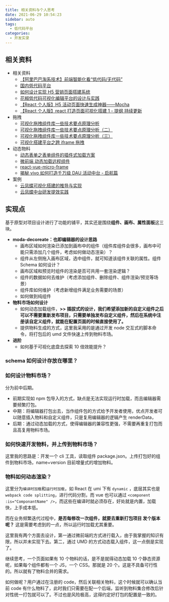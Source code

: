 ```yaml
---
title: 相关资料与个人思考
date: 2021-06-29 10:54:23
sidebar: auto
tags:
  - 低代码平台
categories:
  - 开发实录
---
```


<!-- <Time /> -->

## 相关资料

- 相关资料
  - [【阿里巴巴淘系技术】前端智能化看“低代码/无代码”](https://juejin.cn/post/6959794588898820127)
  - [国内低代码平台](https://github.com/taowen/awesome-lowcode)
  - [如何设计实现 H5 营销页面搭建系统](https://mp.weixin.qq.com/s/jS1_axYqFkngwRLwz48FwA)
  - [花椒低代码可视化编辑平台的设计与实践](https://mp.weixin.qq.com/s/O3VvId5xMWrRjug8S-yq_A)
  - [【React 个人版】H5 活动页面快速生成神器——Mocha](https://juejin.cn/post/6938340932408311845)
  - [【React 个人版】react 打造页面可视化搭建 1 - 提纲 持续更新](https://juejin.cn/post/6844904155220279303)
- 拖拽
  - [可视化拖拽组件库一些技术要点原理分析](https://juejin.cn/post/6908502083075325959)
  - [可视化拖拽组件库一些技术要点原理分析（二）](https://juejin.cn/post/6918881497264947207)
  - [可视化拖拽组件库一些技术要点原理分析（三）](https://juejin.cn/post/6929302655118344200)
  - [可视化搭建平台之跨 iframe 拖拽](https://juejin.cn/post/6933385955789406222)
- 动态物料
  - [动态表单之表单组件的插件式加载方案](https://juejin.cn/post/6924829595006926856)
  - [微前端 动态加载远程组件](https://zh-hans.single-spa.js.org/docs/getting-started-overview)
  - [react-vue-micro-frame](https://github.com/y805939188/react-vue-micro-frame)
  - [揭秘 vivo 如何打造千万级 DAU 活动中台 - 启航篇](https://xie.infoq.cn/article/2eac85154f18010da98cb8301)
- 案例
  - [云凤蝶可视化搭建的推导与实现](https://zhuanlan.zhihu.com/p/90746742)
  - [云凤蝶中台研发提效实践](https://zhuanlan.zhihu.com/p/78425921)

## 实现点

基于原型对项目设计进行了功能的铺平，其实还是围绕**组件、画布、属性面板**这三块。

- **moda-decoreate：也即编辑器的设计思路**
  - 画布区域如何渲染已添加到画布中的组件（组件库组件会很多，画布中可能只需添加几个组件，考虑如何做动态渲染）？
  - 组件从左侧拖入画布区域，选中组件，就可知道该组件关联的属性。组件 Schema 如何设计？
  - 画布区域和预览时组件的渲染是否可共用一套渲染逻辑？
  - 组件的数据如何去维护（考虑添加组件、删除组件、组件渲染/预览等场景）
  - 组件库如何维护（考虑新增组件满足业务需要的场景）
  - 如何做到纯组件
- **物料市场如何设计**
  - 如何动态加载组件，**>> 插拔式的设计，我们希望添加新的自定义组件之后可以不需要重新发布项目，只需要单独发布自定义组件，然后在系统中注册该自定义组件，就能在配置页面的时候直接使用了。**
  - 提供物料生成的方式，这里我采用的是通过开发 node 交互式的脚本命令，将打包后的 umd 文件快速上传到物料市场。
- **进阶**
  - 如何基于可视化底盘去探索 10 倍效能提升？

### schema 如何设计存放在哪里？

### 如何设计物料市场？

分为前中后期。

- 前期实现如 npm 包导入的方式，缺点是无法实现运行时加载，而且编辑器需要频繁打包。
- 中期：将编辑器打包出去，当作组件包的方式给予开发者使用，优点开发者可以随意插入物料和自定义组件，只是复用编辑器的逻辑产生 renderData，
- 后期：通过动态加载的方式，使得编辑器的兼容性更强，不需要再重复打包而且高复用物料市场。

### 如何快速开发物料，并上传到物料市场？

这里我的思路是：开发一个 cli 工具，读取组件 package.json。上传打包好的组件到物料市场，name+version 目前增量式的增加物料。

### 物料如何动态渲染？

这里分为`编译时加载`和`运行时加载`，如 React 在 umi 下有 `dynamic` ，底层其实也是 `webpack code splitting`，进行代码分割，而 vue 也可以通过 `<component :is="ComponantName" />`，而这些在编译时就必须存在，好处就是内置，加载快，上手成本低。

而在业务频繁迭代过程中，**是否每修改一次组件，就要去重新打包项目 发个版本呢？** 这是需要考虑到的一点，所以运行时加载尤其重要。

这里我有两个方面去设计，第一通过微前端的方式进行载入，由于我掌握的知识有限，所以并未实现下去。第二，通过 UMD 的方式动态载入组件，这一点倒是实现了。

继续思考，一个页面如果有 10 个物料的话，是不是就得动态加载 10 个静态资源呢，如果每个组件都有一个 JS，一个 CSS。那就是 20 个。这是不具备可行性的。所以就有了物料合并的需求。

如何做呢？用户通过在注册的 code，然后关联相关物料，这个时候就可以确认当前 code 有什么物料了，此时我们只需要在配一个后端，监听到物料集合修改后针对性统一打包就可以了。不过也是风险极高，这得约定好打包的配置是一致的。
